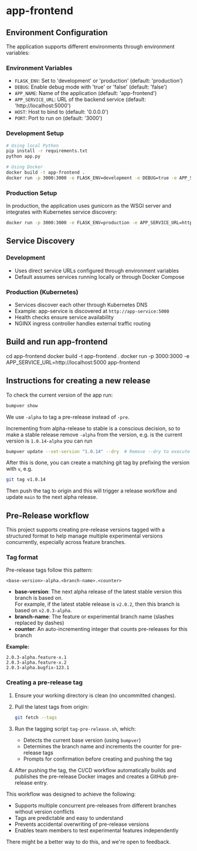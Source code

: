 # app-frontend

## Environment Configuration

The application supports different environments through environment variables:

### Environment Variables

- `FLASK_ENV`: Set to 'development' or 'production' (default: 'production')
- `DEBUG`: Enable debug mode with 'true' or 'false' (default: 'false')
- `APP_NAME`: Name of the application (default: 'app-frontend')
- `APP_SERVICE_URL`: URL of the backend service (default: 'http://localhost:5000')
- `HOST`: Host to bind to (default: '0.0.0.0')
- `PORT`: Port to run on (default: '3000')

### Development Setup

```bash
# Using local Python
pip install -r requirements.txt
python app.py

# Using Docker
docker build -t app-frontend .
docker run -p 3000:3000 -e FLASK_ENV=development -e DEBUG=true -e APP_SERVICE_URL=http://localhost:5000 app-frontend
```

### Production Setup

In production, the application uses gunicorn as the WSGI server and integrates with Kubernetes service discovery:

```bash
docker run -p 3000:3000 -e FLASK_ENV=production -e APP_SERVICE_URL=http://app-service:5000 app-frontend
```

## Service Discovery

### Development

- Uses direct service URLs configured through environment variables
- Default assumes services running locally or through Docker Compose

### Production (Kubernetes)

- Services discover each other through Kubernetes DNS
- Example: app-service is discovered at `http://app-service:5000`
- Health checks ensure service availability
- NGINX ingress controller handles external traffic routing

## Build and run app-frontend

cd app-frontend
docker build -t app-frontend .
docker run -p 3000:3000 -e APP_SERVICE_URL=http://localhost:5000 app-frontend

## Instructions for creating a new release

To check the current version of the app run:

```zsh
bumpver show
```

We use `-alpha` to tag a pre-release instead of `-pre`.

Incrementing from alpha-release to stable is a conscious decision, so to make a stable release remove `-alpha`
from the version, e.g. is the current version is `1.0.14-alpha` you can run

```zsh
bumpver update --set-version "1.0.14" --dry  # Remove --dry to execute
```

After this is done, you can create a matching git tag by prefixing the version with `v`,
e.g.

```zsh
git tag v1.0.14
```

Then push the tag to origin and this will trigger a release workflow and update `main` to the next alpha release.

## Pre-Release workflow

This project supports creating pre-release versions tagged with a structured
format to help manage multiple experimental versions concurrently, especially
across feature branches.

### Tag format

Pre-release tags follow this pattern:

```
<base-version>-alpha.<branch-name>.<counter>
```

- **base-version**: The next alpha release of the latest stable version this branch is based on.  
  For example, if the latest stable release is `v2.0.2`, then this branch is based on `v2.0.3-alpha`.
- **branch-name**: The feature or experimental branch name (slashes replaced by dashes)
- **counter**: An auto-incrementing integer that counts pre-releases for this branch

**Example:**

```
2.0.3-alpha.feature-x.1
2.0.3-alpha.feature-x.2
2.0.3-alpha.bugfix-123.1
```

### Creating a pre-release tag

1. Ensure your working directory is clean (no uncommitted changes).
2. Pull the latest tags from origin:

   ```bash
   git fetch --tags
   ```

3. Run the tagging script `tag-pre-release.sh`, which:

   - Detects the current base version (using `bumpver`)
   - Determines the branch name and increments the counter for pre-release tags
   - Prompts for confirmation before creating and pushing the tag

4. After pushing the tag, the CI/CD workflow automatically builds and publishes
   the pre-release Docker images and creates a GitHub pre-release entry.

This workflow was designed to achieve the following:

- Supports multiple concurrent pre-releases from different branches without version conflicts
- Tags are predictable and easy to understand
- Prevents accidental overwriting of pre-release versions
- Enables team members to test experimental features independently

There might be a better way to do this, and we're open to feedback.
